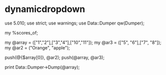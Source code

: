 # dynamicdropdown

use 5.010;
use strict;
use warnings;
use Data::Dumper qw(Dumper);
 
my %scores_of;
 
 
my @array = (["1","2"],["3","4"],["10","11"]);
my @ar3 = (["5", "6"],["7", "8"]);
my @ar2 = ("Orange", "apple");
 


push(@{$array[0]}, @ar2);
push(@array, @ar3);
 

print Data::Dumper->Dump(\@array);
